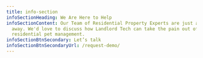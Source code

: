 ```yaml
---
title: info-section
infoSectionHeading: We Are Here to Help
infoSectionContent: Our Team of Residential Property Experts are just a click
  away. We'd love to discuss how Landlord Tech can take the pain out of
  residential pet management.
infoSectionBtnSecondary: Let’s talk
infoSectionBtnSecondaryUrl: /request-demo/
---
```

